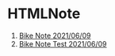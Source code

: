 # HTMLNote

1. [Bike Note 2021/06/09](Note/Bike_Note.html)
2. [Bike Note Test 2021/06/09](Note/Bike_Note_test.md)
